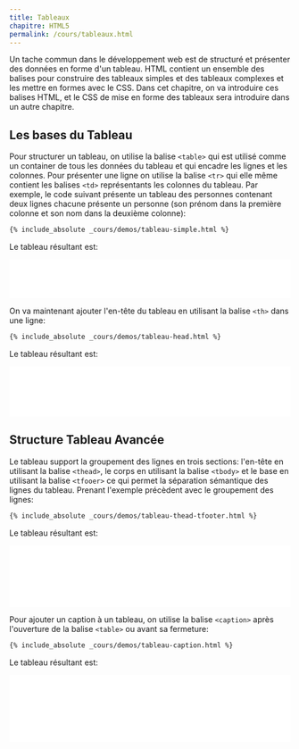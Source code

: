 ```yaml
---
title: Tableaux
chapitre: HTML5
permalink: /cours/tableaux.html
---
```


Un tache commun dans le développement web est de structuré et présenter des
données en forme d'un tableau. HTML contient un ensemble des balises pour
construire des tableaux simples et des tableaux complexes et les mettre en
formes avec le CSS. Dans cet chapitre, on va introduire ces balises HTML, et le
CSS de mise en forme des tableaux sera introduire dans un autre chapitre.

Les bases du Tableau
--------------------

Pour structurer un tableau, on utilise la balise `<table>` qui est utilisé
comme un container de tous les données du tableau et qui encadre les lignes et
les colonnes. Pour présenter une ligne on utilise la balise `<tr>` qui elle
même contient les balises `<td>` représentants les colonnes du tableau. Par
exemple, le code suivant présente un tableau des personnes contenant deux
lignes chacune présente un personne (son prénom dans la première colonne et son
nom dans la deuxième colonne):

```html
{% include_absolute _cours/demos/tableau-simple.html %}
```

Le tableau résultant est:

<p>
  <iframe height='70' scrolling='no' src='demos/tableau-simple.html' frameborder='no' style='width: 100%;'></iframe>
</p>

On va maintenant ajouter l'en-tête du tableau en utilisant la balise `<th>`
dans une ligne:

```html
{% include_absolute _cours/demos/tableau-head.html %}
```

Le tableau résultant est:

<p>
  <iframe height='90' scrolling='no' src='demos/tableau-head.html' frameborder='no' style='width: 100%;'></iframe>
</p>

Structure Tableau Avancée
-------------------------

Le tableau support la groupement des lignes en trois sections: l'en-tête en
utilisant la balise `<thead>`, le corps en utilisant la balise `<tbody>` et le
base en utilisant la balise `<tfooer>` ce qui permet la séparation sémantique
des lignes du tableau. Prenant l'exemple précèdent avec le groupement des
lignes:

```html
{% include_absolute _cours/demos/tableau-thead-tfooter.html %}
```

Le tableau résultant est:

<p>
  <iframe height='110' scrolling='no' src='demos/tableau-thead-tfooter.html' frameborder='no' style='width: 100%;'></iframe>
</p>

Pour ajouter un caption à un tableau, on utilise la balise `<caption>` après
l'ouverture de la balise `<table>` ou avant sa fermeture:

```html
{% include_absolute _cours/demos/tableau-caption.html %}
```

Le tableau résultant est:

<p>
  <iframe height='120' scrolling='no' src='demos/tableau-caption.html' frameborder='no' style='width: 100%;'></iframe>
</p>

